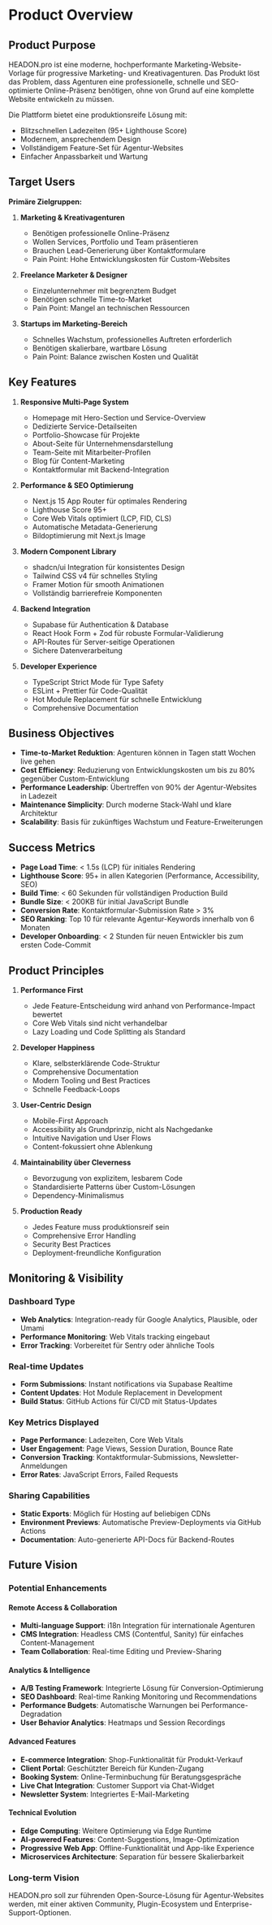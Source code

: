 # Product Overview

## Product Purpose
HEADON.pro ist eine moderne, hochperformante Marketing-Website-Vorlage für progressive Marketing- und Kreativagenturen. Das Produkt löst das Problem, dass Agenturen eine professionelle, schnelle und SEO-optimierte Online-Präsenz benötigen, ohne von Grund auf eine komplette Website entwickeln zu müssen.

Die Plattform bietet eine produktionsreife Lösung mit:
- Blitzschnellen Ladezeiten (95+ Lighthouse Score)
- Modernem, ansprechendem Design
- Vollständigem Feature-Set für Agentur-Websites
- Einfacher Anpassbarkeit und Wartung

## Target Users
**Primäre Zielgruppen:**

1. **Marketing & Kreativagenturen**
   - Benötigen professionelle Online-Präsenz
   - Wollen Services, Portfolio und Team präsentieren
   - Brauchen Lead-Generierung über Kontaktformulare
   - Pain Point: Hohe Entwicklungskosten für Custom-Websites

2. **Freelance Marketer & Designer**
   - Einzelunternehmer mit begrenztem Budget
   - Benötigen schnelle Time-to-Market
   - Pain Point: Mangel an technischen Ressourcen

3. **Startups im Marketing-Bereich**
   - Schnelles Wachstum, professionelles Auftreten erforderlich
   - Benötigen skalierbare, wartbare Lösung
   - Pain Point: Balance zwischen Kosten und Qualität

## Key Features

1. **Responsive Multi-Page System**
   - Homepage mit Hero-Section und Service-Overview
   - Dedizierte Service-Detailseiten
   - Portfolio-Showcase für Projekte
   - About-Seite für Unternehmensdarstellung
   - Team-Seite mit Mitarbeiter-Profilen
   - Blog für Content-Marketing
   - Kontaktformular mit Backend-Integration

2. **Performance & SEO Optimierung**
   - Next.js 15 App Router für optimales Rendering
   - Lighthouse Score 95+
   - Core Web Vitals optimiert (LCP, FID, CLS)
   - Automatische Metadata-Generierung
   - Bildoptimierung mit Next.js Image

3. **Modern Component Library**
   - shadcn/ui Integration für konsistentes Design
   - Tailwind CSS v4 für schnelles Styling
   - Framer Motion für smooth Animationen
   - Vollständig barrierefreie Komponenten

4. **Backend Integration**
   - Supabase für Authentication & Database
   - React Hook Form + Zod für robuste Formular-Validierung
   - API-Routes für Server-seitige Operationen
   - Sichere Datenverarbeitung

5. **Developer Experience**
   - TypeScript Strict Mode für Type Safety
   - ESLint + Prettier für Code-Qualität
   - Hot Module Replacement für schnelle Entwicklung
   - Comprehensive Documentation

## Business Objectives

- **Time-to-Market Reduktion**: Agenturen können in Tagen statt Wochen live gehen
- **Cost Efficiency**: Reduzierung von Entwicklungskosten um bis zu 80% gegenüber Custom-Entwicklung
- **Performance Leadership**: Übertreffen von 90% der Agentur-Websites in Ladezeit
- **Maintenance Simplicity**: Durch moderne Stack-Wahl und klare Architektur
- **Scalability**: Basis für zukünftiges Wachstum und Feature-Erweiterungen

## Success Metrics

- **Page Load Time**: < 1.5s (LCP) für initiales Rendering
- **Lighthouse Score**: 95+ in allen Kategorien (Performance, Accessibility, SEO)
- **Build Time**: < 60 Sekunden für vollständigen Production Build
- **Bundle Size**: < 200KB für initial JavaScript Bundle
- **Conversion Rate**: Kontaktformular-Submission Rate > 3%
- **SEO Ranking**: Top 10 für relevante Agentur-Keywords innerhalb von 6 Monaten
- **Developer Onboarding**: < 2 Stunden für neuen Entwickler bis zum ersten Code-Commit

## Product Principles

1. **Performance First**
   - Jede Feature-Entscheidung wird anhand von Performance-Impact bewertet
   - Core Web Vitals sind nicht verhandelbar
   - Lazy Loading und Code Splitting als Standard

2. **Developer Happiness**
   - Klare, selbsterklärende Code-Struktur
   - Comprehensive Documentation
   - Modern Tooling und Best Practices
   - Schnelle Feedback-Loops

3. **User-Centric Design**
   - Mobile-First Approach
   - Accessibility als Grundprinzip, nicht als Nachgedanke
   - Intuitive Navigation und User Flows
   - Content-fokussiert ohne Ablenkung

4. **Maintainability über Cleverness**
   - Bevorzugung von explizitem, lesbarem Code
   - Standardisierte Patterns über Custom-Lösungen
   - Dependency-Minimalismus

5. **Production Ready**
   - Jedes Feature muss produktionsreif sein
   - Comprehensive Error Handling
   - Security Best Practices
   - Deployment-freundliche Konfiguration

## Monitoring & Visibility

### Dashboard Type
- **Web Analytics**: Integration-ready für Google Analytics, Plausible, oder Umami
- **Performance Monitoring**: Web Vitals tracking eingebaut
- **Error Tracking**: Vorbereitet für Sentry oder ähnliche Tools

### Real-time Updates
- **Form Submissions**: Instant notifications via Supabase Realtime
- **Content Updates**: Hot Module Replacement in Development
- **Build Status**: GitHub Actions für CI/CD mit Status-Updates

### Key Metrics Displayed
- **Page Performance**: Ladezeiten, Core Web Vitals
- **User Engagement**: Page Views, Session Duration, Bounce Rate
- **Conversion Tracking**: Kontaktformular-Submissions, Newsletter-Anmeldungen
- **Error Rates**: JavaScript Errors, Failed Requests

### Sharing Capabilities
- **Static Exports**: Möglich für Hosting auf beliebigen CDNs
- **Environment Previews**: Automatische Preview-Deployments via GitHub Actions
- **Documentation**: Auto-generierte API-Docs für Backend-Routes

## Future Vision

### Potential Enhancements

#### Remote Access & Collaboration
- **Multi-language Support**: i18n Integration für internationale Agenturen
- **CMS Integration**: Headless CMS (Contentful, Sanity) für einfaches Content-Management
- **Team Collaboration**: Real-time Editing und Preview-Sharing

#### Analytics & Intelligence
- **A/B Testing Framework**: Integrierte Lösung für Conversion-Optimierung
- **SEO Dashboard**: Real-time Ranking Monitoring und Recommendations
- **Performance Budgets**: Automatische Warnungen bei Performance-Degradation
- **User Behavior Analytics**: Heatmaps und Session Recordings

#### Advanced Features
- **E-commerce Integration**: Shop-Funktionalität für Produkt-Verkauf
- **Client Portal**: Geschützter Bereich für Kunden-Zugang
- **Booking System**: Online-Terminbuchung für Beratungsgespräche
- **Live Chat Integration**: Customer Support via Chat-Widget
- **Newsletter System**: Integriertes E-Mail-Marketing

#### Technical Evolution
- **Edge Computing**: Weitere Optimierung via Edge Runtime
- **AI-powered Features**: Content-Suggestions, Image-Optimization
- **Progressive Web App**: Offline-Funktionalität und App-like Experience
- **Microservices Architecture**: Separation für bessere Skalierbarkeit

### Long-term Vision
HEADON.pro soll zur führenden Open-Source-Lösung für Agentur-Websites werden, mit einer aktiven Community, Plugin-Ecosystem und Enterprise-Support-Optionen.
